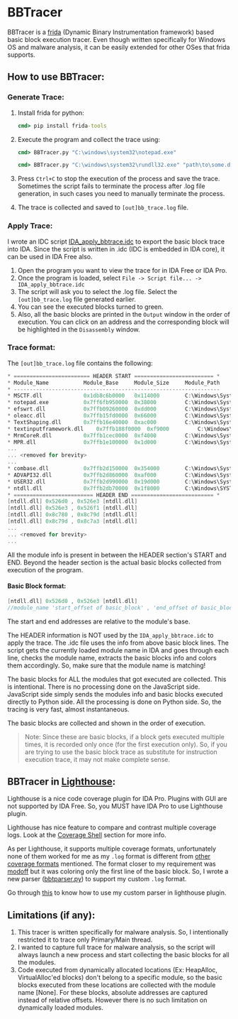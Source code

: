 # BBTracer

BBTracer is a [frida](https://frida.re/) (Dynamic Binary Instrumentation framework) based basic block execution tracer. Even though written specifically for Windows OS and malware analysis, it can be easily extended for other OSes that frida supports.

## How to use BBTracer:

### Generate Trace:

1. Install frida for python:

   ```cmd
   cmd> pip install frida-tools
   ```

2. Execute the program and collect the trace using:

   ```cmd
   cmd> BBTracer.py "C:\windows\system32\notepad.exe"
   ```

   ```cmd
   cmd> BBTracer.py "C:\windows\system32\rundll32.exe" "path\to\some.dll",someexport
   ```


3. Press `Ctrl+C` to stop the execution of the process and save the trace. Sometimes the script fails to terminate the process after .log file generation, in such cases you need to manually terminate the process.
3. The trace is collected and saved to `[out]bb_trace.log` file.

### Apply Trace: 

I wrote an IDC script [IDA_apply_bbtrace.idc](IDA_script_to_apply_bbtrace/IDA_apply_bbtrace.idc) to export the basic block trace into IDA. Since the script is written in .idc (IDC is embedded in IDA core), it can be used in IDA Free also.

1. Open the program you want to view the trace for in IDA Free or IDA Pro. 
2. Once the program is loaded, select `File -> Script file... -> IDA_apply_bbtrace.idc`
3. The script will ask you to select the .log file. Select the  `[out]bb_trace.log` file generated earlier.
4. You can see the executed blocks turned to green.
5. Also, all the basic blocks are printed in the `Output` window in the order of execution. You can click on an address and the corresponding block will be highlighted in the `Disassembly` window.

### Trace format:

The `[out]bb_trace.log` file contains the following:

```c
* ======================== HEADER START ========================= *
* Module_Name         	Module_Base 	Module_Size 	Module_Path
* -----------------------------------------------------------------
* MSCTF.dll           	0x1db8c6b0000	0x114000    	C:\Windows\System32\MSCTF.dll
* notepad.exe         	0x7ff6fb950000	0x38000     	C:\Windows\System32\notepad.exe
* efswrt.dll          	0x7ffb09260000	0xdd000     	C:\Windows\System32\efswrt.dll
* oleacc.dll          	0x7ffb15fd0000	0x66000     	C:\Windows\System32\oleacc.dll
* TextShaping.dll     	0x7ffb16e40000	0xac000     	C:\Windows\System32\TextShaping.dll
* textinputframework.dll	0x7ffb188f0000	0xf9000     	C:\Windows\SYSTEM32\textinputframework.dll
* MrmCoreR.dll        	0x7ffb1cec0000	0xf4000     	C:\Windows\System32\MrmCoreR.dll
* MPR.dll             	0x7ffb1e100000	0x1d000     	C:\Windows\System32\MPR.dll
... 
... <removed for brevity>
...
* combase.dll         	0x7ffb2d150000	0x354000    	C:\Windows\System32\combase.dll
* ADVAPI32.dll        	0x7ffb2d860000	0xaf000     	C:\Windows\System32\ADVAPI32.dll
* USER32.dll          	0x7ffb2d990000	0x19d000    	C:\Windows\System32\USER32.dll
* ntdll.dll           	0x7ffb2db70000	0x1f8000    	C:\Windows\SYSTEM32\ntdll.dll
* ========================= HEADER END ========================== *
[ntdll.dll] 0x526d0 , 0x526e3 [ntdll.dll]
[ntdll.dll] 0x526e3 , 0x526f1 [ntdll.dll]
[ntdll.dll] 0x8c780 , 0x8c79d [ntdll.dll]
[ntdll.dll] 0x8c79d , 0x8c7a3 [ntdll.dll]
... 
... <removed for brevity>
...
```

All the module info is present in between the HEADER section's START and END. Beyond the header section is the actual basic blocks collected from execution of the program.

#### Basic Block format:

```c
[ntdll.dll] 0x526d0 , 0x526e3 [ntdll.dll]
//module_name 'start_offset of basic_block' , 'end_offset of basic_block' module_name
```

The start and end addresses are relative to the module's base.

The HEADER information is NOT used by the `IDA_apply_bbtrace.idc` to apply the trace. The .idc file uses the info from above basic block lines. The script gets the currently loaded module name in IDA and goes through each line, checks the module name, extracts the basic blocks info and colors them accordingly. So, make sure that the module name is matching!

The basic blocks for ALL the modules that got executed are collected. This is intentional. There is no processing done on the JavaScript side. JavaScript side simply sends the modules info and basic blocks executed directly to Python side. All the processing is done on Python side. So, the tracing is very fast, almost instantaneous.

The basic blocks are collected and shown in the order of execution.

> Note: Since these are basic blocks, if a block gets executed multiple times, it is recorded only once (for the first execution only). So, if you are trying to use the basic block trace as substitute for instruction execution trace, it may not make complete sense.

## BBTracer in [Lighthouse](https://github.com/gaasedelen/lighthouse):

Lighthouse is a nice code coverage plugin for IDA Pro. Plugins with GUI are not supported by IDA Free. So, you MUST have IDA Pro to use Lighthouse plugin.

Lighthouse has nice feature to compare and contrast multiple coverage logs. Look at the [Coverage Shell](https://github.com/gaasedelen/lighthouse#coverage-shell) section for more info.

As per Lighthouse, it supports multiple coverage formats, unfortunately none of them worked for me as my `.log` format is different from [other coverage formats](https://github.com/gaasedelen/lighthouse/tree/master/coverage#other-coverage-formats) mentioned. The format closer to my requirement was [modoff](https://github.com/gaasedelen/lighthouse/tree/master/coverage#module--offset-modoff) but it was coloring only the first line of the basic block. So, I wrote a new parser ([bbtparser.py](custom_parser_for_lighthouse/bbtparser.py)) to support my custom `.log` format.

Go through [this](custom_parser_for_lighthouse/README.md) to know how to use my custom parser in lighthouse plugin.

## Limitations (if any):

1. This tracer is written specifically for malware analysis. So, I intentionally restricted it to trace only Primary/Main thread.
2. I wanted to capture full trace for malware analysis, so the script will always launch a new process and start collecting the basic blocks for all the modules.
3. Code executed from dynamically allocated locations (Ex: HeapAlloc, VirtualAlloc'ed blocks) don't belong to a specific module, so the basic blocks executed from these locations are collected with the module name [None]. For these blocks, absolute addresses are captured instead of relative offsets. However there is no such limitation on dynamically loaded modules.
